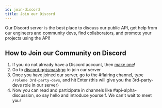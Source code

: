 ```yaml
---
id: join-discord
title: Join our Discord
---
```


Our Discord server is the best place to discuss our public API, get help from our engineers and community devs,
 find collaborators, and promote your projects using the API!

## How to Join our Community on Discord

1. If you do not already have a Discord account, then <a href="https://discordapp.com/register" target="_blank">make one</a>!
2. Go to <a href="https://discord.gg/smashgg" target="_blank">discord.gg/smashgg</a> to join our server
3. Once you have joined our server, go to the #flairing channel, type `/roleme 3rd-party-devs`, and hit Enter
 (this will give you the 3rd-party-devs role in our server)
4. Now you can read and participate in channels like #api-alpha-discussion, so say hello and introduce yourself.
 We can't wait to meet you!